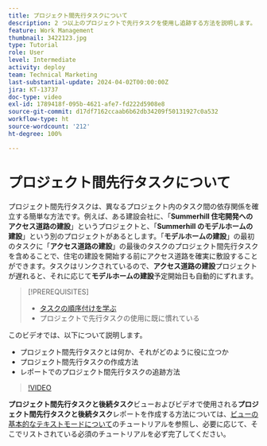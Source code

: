 ```yaml
---
title: プロジェクト間先行タスクについて
description: 2 つ以上のプロジェクトで先行タスクを使用し追跡する方法を説明します。
feature: Work Management
thumbnail: 3422123.jpg
type: Tutorial
role: User
level: Intermediate
activity: deploy
team: Technical Marketing
last-substantial-update: 2024-04-02T00:00:00Z
jira: KT-13737
doc-type: video
exl-id: 1789418f-095b-4621-afe7-fd222d5908e8
source-git-commit: d17df7162ccaab6b62db34209f50131927c0a532
workflow-type: ht
source-wordcount: '212'
ht-degree: 100%

---
```


# プロジェクト間先行タスクについて

プロジェクト間先行タスクは、異なるプロジェクト内のタスク間の依存関係を確立する簡単な方法です。例えば、ある建設会社に、「**Summerhill 住宅開発へのアクセス道路の建設**」というプロジェクトと、「**Summerhill のモデルホームの建設**」という別のプロジェクトがあるとします。「**モデルホームの建設**」の最初のタスクに「**アクセス道路の建設**」の最後のタスクのプロジェクト間先行タスクを含めることで、住宅の建設を開始する前にアクセス道路を確実に敷設することができます。タスクはリンクされているので、**アクセス道路の建設**&#x200B;プロジェクトが遅れると、それに応じて&#x200B;**モデルホームの建設**&#x200B;予定開始日も自動的にずれます。

>[!PREREQUISITES]
>
>* [タスクの順序付けを学ぶ](https://experienceleague.adobe.com/docs/workfront-learn/tutorials-workfront/manage-work/tasks/learn-to-sequence-tasks.html?lang=ja)
>* プロジェクトで先行タスクの使用に既に慣れている


このビデオでは、以下について説明します。

* プロジェクト間先行タスクとは何か、それがどのように役に立つか
* プロジェクト間先行タスクの作成方法
* レポートでのプロジェクト間先行タスクの追跡方法

>[!VIDEO](https://video.tv.adobe.com/v/3422837/?quality=12&learn=on&enablevpops&captions=jpn)

**プロジェクト間先行タスクと後続タスク**&#x200B;ビューおよびビデオで使用される&#x200B;**プロジェクト間先行タスクと後続タスク**&#x200B;レポートを作成する方法については、[ビューの基本的なテキストモードについて](https://experienceleague.adobe.com/docs/workfront-learn/tutorials-workfront/reporting/intermediate-reporting/basic-text-mode-for-views.html?lang=ja)のチュートリアルを参照し、必要に応じて、そこでリストされている必須のチュートリアルを必ず完了してください。
